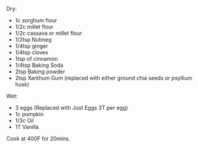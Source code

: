 Dry:
- 1c sorghum flour
- 1/2c millet flour
- 1/2c cassava or millet flour
- 1/2tsp Nutmeg
- 1/4tsp ginger
- 1/4tsp cloves
- 1tsp of cinnamon
- 1/4tsp Baking Soda
- 2tsp Baking powder
- 2tsp Xanthum Gum (replaced with either ground chia seeds or psyllium husk)


Wet:
- 3 eggs (Replaced with Just Eggs 3T per egg)
- 1c pumpkin
- 1/3c Oil
- 1T Vanilla

Cook at 400F for 20mins.
